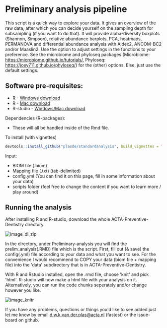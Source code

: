 # Preliminary analysis pipeline

This script is a quick way to explore your data. It gives an overview of the raw data,
after which you can decide yourself on the sampling depth for subsampling (if you want to do that). It will provide alpha-diversity boxplots (Shannon, Simpson), relative abundance barplots, PCA, heatmaps, PERMANOVA and differential abundance analysis with Aldex2, ANCOM-BC2 and/or Maaslin2.
Use the option to adjust settings in the functions to your preference. See the microbiome and phyloseq packages (Microbiome: https://microbiome.github.io/tutorials/, Phyloseq: https://joey711.github.io/phyloseq/) for the (other) options. Else, just use the default settings.

## Software pre-requisites:
- R - [Windows download](https://cran.r-project.org/bin/windows/base/)
- R - [Mac download](https://cran.r-project.org/bin/macosx/)
- R-studio - [Windows/Mac download](https://posit.co/download/rstudio-desktop/)


Dependencies (R-packages):
- These will all be handled inside of the Rmd file.

To install (with vignettes)
``` r
devtools::install_github("plasde/standardanalysis", build_vignettes = TRUE)
```

Input:
- BIOM file (.biom)
- Mapping file (.txt) (tab-delimited)
- config.yml (You can find it on this page, fill in some information about your data)
- scripts folder (feel free to change the content if you want to learn more / play around)


## Running the analysis

After installing R and R-studio, download the whole ACTA-Preventive-Dentistry directory.

![image_dl_zip](https://github.com/plasde/ACTA-Preventive-Dentistry/blob/main/assets/images/download_zip.png)

In the directory, under Preliminary-analysis you will find the prelim_analysis(.RMD) file which is the script. First, fill out (& save) the config(.yml) file according to your data and what you want to see. For the convenience I would recommend to COPY your data (biom file + mapping file) into the 'data' subdirectory that is in ACTA-Preventive-Dentistry.

With R and Rstudio installed, open the .rmd file, choose 'knit' and pick 'html'. R-studio will now make a html file with your analysis on it. Alternatively, you can run the code chunks seperately and/or change however you like.

![image_knitr](https://github.com/plasde/ACTA-Preventive-Dentistry/blob/main/assets/images/knit_R.png)

If you have any problems, questions or things you'd like to see added just let me know by email d.w.k.van.der.plas@acta.nl (fastest) or the issue-board on github.
